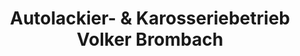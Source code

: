 ---
title: "Autolackier- & Karosseriebetrieb Volker Brombach"
url: /duisburg/autolackier-und-karosseriebetrieb-volker-brombach/
shop: Autowerkstatt
---